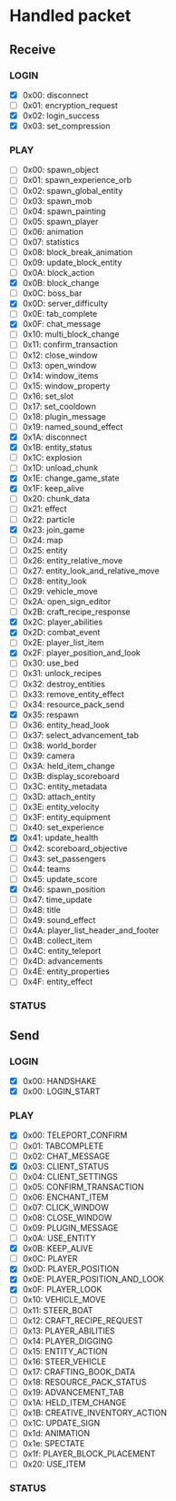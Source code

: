 # Handled packet
## Receive
### LOGIN
- [X] 0x00: disconnect
- [ ] 0x01: encryption_request
- [X] 0x02: login_success
- [X] 0x03: set_compression

### PLAY
- [ ] 0x00: spawn_object
- [ ] 0x01: spawn_experience_orb
- [ ] 0x02: spawn_global_entity
- [ ] 0x03: spawn_mob
- [ ] 0x04: spawn_painting
- [ ] 0x05: spawn_player
- [ ] 0x06: animation
- [ ] 0x07: statistics
- [ ] 0x08: block_break_animation
- [ ] 0x09: update_block_entity
- [ ] 0x0A: block_action
- [x] 0x0B: block_change
- [ ] 0x0C: boss_bar
- [X] 0x0D: server_difficulty
- [ ] 0x0E: tab_complete
- [X] 0x0F: chat_message
- [ ] 0x10: multi_block_change
- [ ] 0x11: confirm_transaction
- [ ] 0x12: close_window
- [ ] 0x13: open_window
- [ ] 0x14: window_items
- [ ] 0x15: window_property
- [ ] 0x16: set_slot
- [ ] 0x17: set_cooldown
- [ ] 0x18: plugin_message
- [ ] 0x19: named_sound_effect
- [X] 0x1A: disconnect
- [X] 0x1B: entity_status
- [ ] 0x1C: explosion
- [ ] 0x1D: unload_chunk
- [X] 0x1E: change_game_state
- [X] 0x1F: keep_alive
- [ ] 0x20: chunk_data
- [ ] 0x21: effect
- [ ] 0x22: particle
- [X] 0x23: join_game
- [ ] 0x24: map
- [ ] 0x25: entity
- [ ] 0x26: entity_relative_move
- [ ] 0x27: entity_look_and_relative_move
- [ ] 0x28: entity_look
- [ ] 0x29: vehicle_move
- [ ] 0x2A: open_sign_editor
- [ ] 0x2B: craft_recipe_response
- [X] 0x2C: player_abilities
- [X] 0x2D: combat_event
- [ ] 0x2E: player_list_item
- [X] 0x2F: player_position_and_look
- [ ] 0x30: use_bed
- [ ] 0x31: unlock_recipes
- [ ] 0x32: destroy_entities
- [ ] 0x33: remove_entity_effect
- [ ] 0x34: resource_pack_send
- [X] 0x35: respawn
- [ ] 0x36: entity_head_look
- [ ] 0x37: select_advancement_tab
- [ ] 0x38: world_border
- [ ] 0x39: camera
- [ ] 0x3A: held_item_change
- [ ] 0x3B: display_scoreboard
- [ ] 0x3C: entity_metadata
- [ ] 0x3D: attach_entity
- [ ] 0x3E: entity_velocity
- [ ] 0x3F: entity_equipment
- [ ] 0x40: set_experience
- [X] 0x41: update_health
- [ ] 0x42: scoreboard_objective
- [ ] 0x43: set_passengers
- [ ] 0x44: teams
- [ ] 0x45: update_score
- [X] 0x46: spawn_position
- [ ] 0x47: time_update
- [ ] 0x48: title
- [ ] 0x49: sound_effect
- [ ] 0x4A: player_list_header_and_footer
- [ ] 0x4B: collect_item
- [ ] 0x4C: entity_teleport
- [ ] 0x4D: advancements
- [ ] 0x4E: entity_properties
- [ ] 0x4F: entity_effect

### STATUS

## Send
### LOGIN
- [X] 0x00: HANDSHAKE
- [X] 0x00: LOGIN_START

### PLAY
- [X] 0x00: TELEPORT_CONFIRM
- [ ] 0x01: TABCOMPLETE
- [ ] 0x02: CHAT_MESSAGE
- [X] 0x03: CLIENT_STATUS
- [ ] 0x04: CLIENT_SETTINGS
- [ ] 0x05: CONFIRM_TRANSACTION
- [ ] 0x06: ENCHANT_ITEM
- [ ] 0x07: CLICK_WINDOW
- [ ] 0x08: CLOSE_WINDOW
- [ ] 0x09: PLUGIN_MESSAGE
- [ ] 0x0A: USE_ENTITY
- [X] 0x0B: KEEP_ALIVE
- [ ] 0x0C: PLAYER
- [X] 0x0D: PLAYER_POSITION
- [X] 0x0E: PLAYER_POSITION_AND_LOOK
- [X] 0x0F: PLAYER_LOOK
- [ ] 0x10: VEHICLE_MOVE
- [ ] 0x11: STEER_BOAT
- [ ] 0x12: CRAFT_RECIPE_REQUEST
- [ ] 0x13: PLAYER_ABILITIES
- [ ] 0x14: PLAYER_DIGGING
- [ ] 0x15: ENTITY_ACTION
- [ ] 0x16: STEER_VEHICLE
- [ ] 0x17: CRAFTING_BOOK_DATA
- [ ] 0x18: RESOURCE_PACK_STATUS
- [ ] 0x19: ADVANCEMENT_TAB
- [ ] 0x1A: HELD_ITEM_CHANGE
- [ ] 0x1B: CREATIVE_INVENTORY_ACTION
- [ ] 0x1C: UPDATE_SIGN
- [ ] 0x1d: ANIMATION
- [ ] 0x1e: SPECTATE
- [ ] 0x1f: PLAYER_BLOCK_PLACEMENT
- [ ] 0x20: USE_ITEM

### STATUS
